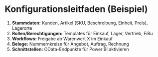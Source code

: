 # Konfigurationsleitfaden (Beispiel)

1. **Stammdaten:** Kunden, Artikel (SKU, Beschreibung, Einheit, Preis), Lagerorte
2. **Rollen/Berechtigungen:** Templates für Einkauf, Lager, Vertrieb, FiBu
3. **Workflows:** Freigabe ab Warenwert X im Einkauf
4. **Belege:** Nummernkreise für Angebot, Auftrag, Rechnung
5. **Schnittstellen:** OData-Endpunkte für Power BI aktivieren
